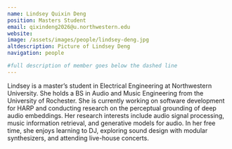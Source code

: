 ```yaml
---
name: Lindsey Quixin Deng
position: Masters Student
email: qixindeng2026@u.northwestern.edu
website: 
image: /assets/images/people/lindsey-deng.jpg
altdescription: Picture of Lindsey Deng
navigation: people

#full description of member goes below the dashed line
---
```

Lindsey is a master’s student in Electrical Engineering at Northwestern University. She holds a BS in Audio and Music Engineering from the University of Rochester. She is currently working on software development for HARP and conducting research on the perceptual grounding of deep audio embeddings. Her research interests include audio signal processing, music information retrieval, and generative models for audio. In her free time, she enjoys learning to DJ, exploring sound design with modular synthesizers, and attending live-house concerts.







